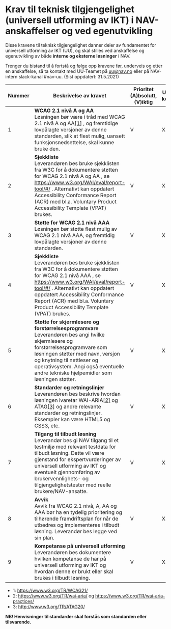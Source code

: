 # Krav til teknisk tilgjengelighet (universell utforming av IKT) i NAV-anskaffelser og ved egenutvikling
Disse kravene til teknisk tilgjengelighet danner deler av fundamentet for universell utforming av IKT (UU), og skal stilles ved anskaffelse og egenutvikling av både **interne og eksterne løsninger** i NAV.

Trenger du bistand til å fortstå og følge opp kravene før, underveis og etter en anskaffelse, så ta kontakt med UU-Teamet på uu@nav.no eller på NAV-intern slack-kanal #nav-uu. (Sist oppdatert: 31.5.2021)

 Nummer | Beskrivelse av kravet | Prioritet (A)bsolutt, (V)iktig | Utdypende kommentar
------------ | ------------- | ------------ | -------------
1 | **WCAG 2.1 nivå A og AA** </br> Løsningen bør være i tråd med WCAG 2.1 nivå A og AA<a href="#fn-1">[1]</a> , og fremtidige lovpålagte versjoner av denne standarden, slik at flest mulig, uansett funksjonsnedsettelse, skal kunne bruke den.| V | X
2 | **Sjekkliste** </br> Leverandøren bes bruke sjekklisten fra W3C for å dokumentere støtten for WCAG 2.1 nivå A og AA , se https://www.w3.org/WAI/eval/report-tool/#/  . Alternativt kan oppdatert Accessibility Conformance Report (ACR) med bl.a. Voluntary Product Accessibility Template (VPAT) brukes. | V | X
3 | **Støtte for WCAG 2.1 nivå AAA** </br> Løsningen bør støtte flest mulig av WCAG 2.1 nivå AAA, og fremtidig lovpålagte versjoner av denne standarden.| V | X
4 | **Sjekkliste** </br> Leverandøren bes bruke sjekklisten fra W3C for å dokumentere støtten for WCAG 2.1 nivå AAA , se https://www.w3.org/WAI/eval/report-tool/#/ . Alternativt kan oppdatert oppdatert Accessibility Conformance Report (ACR) med bl.a. Voluntary Product Accessibility Template (VPAT) brukes. | V | X
5 | **Støtte for skjermlesere og forstørrelsesprogramvare** </br> Leverandøren bes angi hvilke skjermlesere og forstørrelsesprogramvare som løsningen støtter med navn, versjon og knytning til nettleser og operativsystem. Angi også eventuelle andre tekniske hjelpemidler som løsningen støtter.| V | X
6 | **Standarder og retningslinjer** </br> Leverandøren bes beskrive hvordan løsningen ivaretar WAI-ARIA<a href="#fn-2">[2]</a> og ATAG<a href="#fn-3">[3]</a> og andre relevante standarder og retningslinjer. Eksempler kan være HTML5 og CSS3, etc. | V | X
7 | **Tilgang til tilbudt løsning** </br> Leverandør bes gi NAV tilgang til et testmiljø med relevant testdata for tilbudt løsning. Dette vil være gjenstand for ekspertvurderinger av universell utforming av IKT og eventuelt gjennomføring av brukervennlighets- og tilgjengelighetstester med reelle brukere/NAV-ansatte. | V | X
8 | **Avvik** </br> Avvik fra WCAG 2.1 nivå, A, AA og AAA bør ha en tydelig prioritering og tilhørende framdriftsplan for når de utbedres og implementeres i tilbudt løsning. Leverandør bes legge ved sin plan. | V | X
9 | **Kompetanse på universell utforming** </br> Leverandøren bes dokumentere hvilken kompetanse de har på universell utforming av IKT og hvordan denne er brukt eller skal brukes i tilbudt løsning. | V | X

- <span id="fn-1">1</span>: https://www.w3.org/TR/WCAG21/
- <span id="fn-2">2</span>: https://www.w3.org/TR/wai-aria/ og https://www.w3.org/TR/wai-aria-practices/
- <span id="fn-3">3</span>: http://www.w3.org/TR/ATAG20/

**NB! Henvisninger til standarder skal forstås som standarden eller tilsvarende.**
